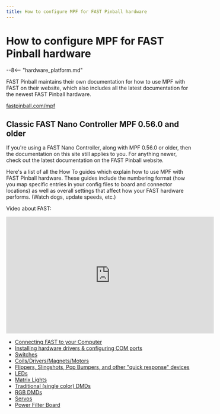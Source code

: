 ```yaml
---
title: How to configure MPF for FAST Pinball hardware
---
```


# How to configure MPF for FAST Pinball hardware

--8<-- "hardware_platform.md"

FAST Pinball maintains their own documentation for how to use
MPF with FAST on their website, which also includes all the
latest documentation for the newest FAST Pinball hardware.

[fastpinball.com/mpf](https://fastpinball.com/mpf)

## Classic FAST Nano Controller MPF 0.56.0 and older

If you're using a FAST Nano Controller, along with MPF 0.56.0 or
older, then the documentation on this site still applies to you.
For anything newer, check out the latest documentation on the
FAST Pinball website.


Here's a list of all the How To guides which explain how to use MPF
with FAST Pinball hardware. These guides include the numbering format
(how you map specific entries in your config files to board and
connector locations) as well as overall settings that affect how your
FAST hardware performs. (Watch dogs, update speeds, etc.)

Video about FAST:

<div class="video-wrapper">
<iframe width="560" height="315" src="https://www.youtube.com/embed/uS_dNWOL8mw" title="YouTube video player" frameborder="0" allow="accelerometer; autoplay; clipboard-write; encrypted-media; gyroscope; picture-in-picture" allowfullscreen></iframe>
</div>

* [Connecting FAST to your Computer](connecting.md)
* [Installing hardware drivers & configuring COM ports](config.md)
* [Switches](switches.md)
* [Coils/Drivers/Magnets/Motors](drivers.md)
* [Flippers, Slingshots, Pop Bumpers, and other "quick response" devices](hw_rules)
* [LEDs](leds.md)
* [Matrix Lights](lights.md)
* [Traditional (single color) DMDs](dmd.md)
* [RGB DMDs](rgb_dmd)
* [Servos](servos.md)
* [Power Filter Board](power_filter.md)
